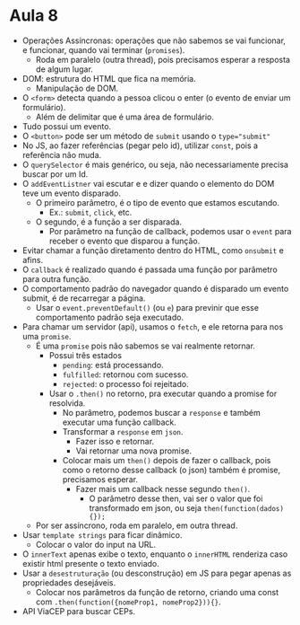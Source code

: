 # Aula 8

* Operações Assíncronas: operações que não sabemos se vai funcionar, e funcionar, quando vai terminar (`promises`).
  * Roda em paralelo (outra thread), pois precisamos esperar a resposta de algum lugar.
* DOM: estrutura do HTML que fica na memória.
  * Manipulação de DOM.
* O `<form>` detecta quando a pessoa clicou o enter (o evento de enviar um formulário).
  * Além de delimitar que é uma área de formulário.
* Tudo possui um evento.
* O `<button>` pode ser um método de `submit` usando o `type="submit"`
* No JS, ao fazer referências (pegar pelo id), utilizar `const`, pois a referência não muda.
* O `querySelector` é mais genérico, ou seja, não necessariamente precisa buscar por um Id.
* O `addEventListner` vai escutar e e dizer quando o elemento do DOM teve um evento disparado.
  * O primeiro parâmetro, é o tipo de evento que estamos escutando.
    * Ex.: `submit`, `click`, etc.
  * O segundo, é a função a ser disparada.
    * Por parâmetro na função de callback, podemos usar o `event` para receber o evento que disparou a função.
* Evitar chamar a função diretamento dentro do HTML, como `onsubmit` e afins.
* O `callback` é realizado quando é passada uma função por parâmetro para outra função.
* O comportamento padrão do navegador quando é disparado um evento submit, é de recarregar a página.
  * Usar o `event.preventDefault()` (ou `e`) para previnir que esse comportamento padrão seja executado.
* Para chamar um servidor (api), usamos o `fetch`, e ele retorna para nos uma `promise`.
  * É uma `promise` pois não sabemos se vai realmente retornar. 
    * Possui três estados
      * `pending`: está processando.
      * `fulfilled`: retornou com sucesso.
      * `rejected`: o processo foi rejeitado.
    * Usar o `.then()` no retorno, pra executar quando a promise for resolvida.
      * No parâmetro, podemos buscar a `response` e também executar uma função callback.
      * Transformar a `response` em `json`.
        * Fazer isso e retornar.
        * Vai retornar uma nova promise.
      * Colocar mais um `then()` depois de fazer o callback, pois como o retorno desse callback (o json) também é promise, precisamos esperar.
        * Fazer mais um callback nesse segundo `then()`.
          * O parâmetro desse then, vai ser o valor que foi transformado em json, ou seja `then(function(dados){});`  
  * Por ser assíncrono, roda em paralelo, em outra thread.
* Usar `template strings` para ficar dinâmico.
  * Colocar o valor do input na URL.
* O `innerText` apenas exibe o texto, enquanto o `innerHTML` renderiza caso existir html presente o texto enviado.
* Usar a `desestruturação` (ou desconstrução) em JS para pegar apenas as propriedades desejáveis.
  * Colocar nos parâmetros da função de retorno, criando uma const com `.then(function({nomeProp1, nomeProp2})){}`.
* API ViaCEP para buscar CEPs.